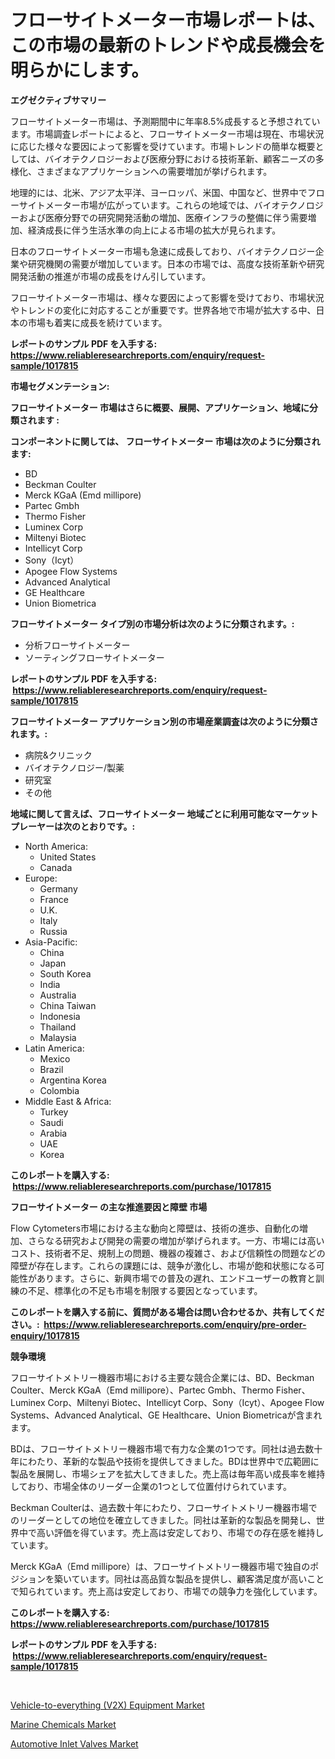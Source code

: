 <p><h1>フローサイトメーター市場レポートは、この市場の最新のトレンドや成長機会を明らかにします。</h1></p><p><strong>エグゼクティブサマリー</strong></p>
<p><p>フローサイトメーター市場は、予測期間中に年率8.5%成長すると予想されています。市場調査レポートによると、フローサイトメーター市場は現在、市場状況に応じた様々な要因によって影響を受けています。市場トレンドの簡単な概要としては、バイオテクノロジーおよび医療分野における技術革新、顧客ニーズの多様化、さまざまなアプリケーションへの需要増加が挙げられます。</p><p>地理的には、北米、アジア太平洋、ヨーロッパ、米国、中国など、世界中でフローサイトメーター市場が広がっています。これらの地域では、バイオテクノロジーおよび医療分野での研究開発活動の増加、医療インフラの整備に伴う需要増加、経済成長に伴う生活水準の向上による市場の拡大が見られます。</p><p>日本のフローサイトメーター市場も急速に成長しており、バイオテクノロジー企業や研究機関の需要が増加しています。日本の市場では、高度な技術革新や研究開発活動の推進が市場の成長をけん引しています。</p><p>フローサイトメーター市場は、様々な要因によって影響を受けており、市場状況やトレンドの変化に対応することが重要です。世界各地で市場が拡大する中、日本の市場も着実に成長を続けています。</p></p>
<p><strong>レポートのサンプル PDF を入手する: <a href="https://www.reliableresearchreports.com/enquiry/request-sample/1017815">https://www.reliableresearchreports.com/enquiry/request-sample/1017815</a></strong></p>
<p><strong>市場セグメンテーション:</strong></p>
<p><strong> フローサイトメーター 市場はさらに概要、展開、アプリケーション、地域に分類されます :</strong></p>
<p><strong>コンポーネントに関しては、 フローサイトメーター 市場は次のように分類されます: &nbsp;</strong></p>
<p><ul><li>BD</li><li>Beckman Coulter</li><li>Merck KGaA (Emd millipore)</li><li>Partec Gmbh</li><li>Thermo Fisher</li><li>Luminex Corp</li><li>Miltenyi Biotec</li><li>Intellicyt Corp</li><li>Sony（Icyt）</li><li>Apogee Flow Systems</li><li>Advanced Analytical</li><li>GE Healthcare</li><li>Union Biometrica</li></ul></p>
<p><strong> フローサイトメーター タイプ別の市場分析は次のように分類されます。:</strong></p>
<p><ul><li>分析フローサイトメーター</li><li>ソーティングフローサイトメーター</li></ul></p>
<p><strong>レポートのサンプル PDF を入手する: &nbsp;<a href="https://www.reliableresearchreports.com/enquiry/request-sample/1017815">https://www.reliableresearchreports.com/enquiry/request-sample/1017815</a></strong></p>
<p><strong> フローサイトメーター アプリケーション別の市場産業調査は次のように分類されます。:</strong></p>
<p><ul><li>病院&クリニック</li><li>バイオテクノロジー/製薬</li><li>研究室</li><li>その他</li></ul></p>
<p><strong>地域に関して言えば、フローサイトメーター 地域ごとに利用可能なマーケットプレーヤーは次のとおりです。:</strong></p>
<p><ul>
    <li>
        North America:
        <ul>
            <li>United States</li>
            <li>Canada</li>
        </ul>
    </li>
    <li>
        Europe:
        <ul>
            <li>Germany</li>
            <li>France</li>
            <li>U.K.</li>
            <li>Italy</li>
            <li>Russia</li>
        </ul>
    </li>
    <li>
        Asia-Pacific:
        <ul>
            <li>China</li>
            <li>Japan</li>
            <li>South Korea</li>
            <li>India</li>
            <li>Australia</li>
            <li>China Taiwan</li>
            <li>Indonesia</li>
            <li>Thailand</li>
            <li>Malaysia</li>
        </ul>
    </li>
    <li>
        Latin America:
        <ul>
            <li>Mexico</li>
            <li>Brazil</li>
            <li>Argentina Korea</li>
            <li>Colombia</li>
        </ul>
    </li>
    <li>
        Middle East & Africa:
        <ul>
            <li>Turkey</li>
            <li>Saudi</li>
            <li>Arabia</li>
            <li>UAE</li>
            <li>Korea</li>
        </ul>
    </li>
    </ul></p>
<p><strong>このレポートを購入する: &nbsp;<a href="https://www.reliableresearchreports.com/purchase/1017815">https://www.reliableresearchreports.com/purchase/1017815</a></strong></p>
<p><strong>フローサイトメーター の主な推進要因と障壁 市場</strong></p>
<p><p>Flow Cytometers市場における主な動向と障壁は、技術の進歩、自動化の増加、さらなる研究および開発の需要の増加が挙げられます。一方、市場には高いコスト、技術者不足、規制上の問題、機器の複雑さ、および信頼性の問題などの障壁が存在します。これらの課題には、競争が激化し、市場が飽和状態になる可能性があります。さらに、新興市場での普及の遅れ、エンドユーザーの教育と訓練の不足、標準化の不足も市場を制限する要因となっています。</p></p>
<p><strong>このレポートを購入する前に、質問がある場合は問い合わせるか、共有してください。:&nbsp; <a href="https://www.reliableresearchreports.com/enquiry/pre-order-enquiry/1017815">https://www.reliableresearchreports.com/enquiry/pre-order-enquiry/1017815</a></strong></p>
<p><strong>競争環境</strong></p>
<p><p>フローサイトメトリー機器市場における主要な競合企業には、BD、Beckman Coulter、Merck KGaA（Emd millipore）、Partec Gmbh、Thermo Fisher、Luminex Corp、Miltenyi Biotec、Intellicyt Corp、Sony（Icyt）、Apogee Flow Systems、Advanced Analytical、GE Healthcare、Union Biometricaが含まれます。</p><p>BDは、フローサイトメトリー機器市場で有力な企業の1つです。同社は過去数十年にわたり、革新的な製品や技術を提供してきました。BDは世界中で広範囲に製品を展開し、市場シェアを拡大してきました。売上高は毎年高い成長率を維持しており、市場全体のリーダー企業の1つとして位置付けられています。</p><p>Beckman Coulterは、過去数十年にわたり、フローサイトメトリー機器市場でのリーダーとしての地位を確立してきました。同社は革新的な製品を開発し、世界中で高い評価を得ています。売上高は安定しており、市場での存在感を維持しています。</p><p>Merck KGaA（Emd millipore）は、フローサイトメトリー機器市場で独自のポジションを築いています。同社は高品質な製品を提供し、顧客満足度が高いことで知られています。売上高は安定しており、市場での競争力を強化しています。</p></p>
<p><strong>このレポートを購入する: &nbsp; <a href="https://www.reliableresearchreports.com/purchase/1017815">https://www.reliableresearchreports.com/purchase/1017815</a></strong></p>
<p><strong>レポートのサンプル PDF を入手する: &nbsp;<a href="https://www.reliableresearchreports.com/enquiry/request-sample/1017815">https://www.reliableresearchreports.com/enquiry/request-sample/1017815</a></strong><strong></strong></p>
<p>&nbsp;</p>
<p><p><a href="https://view.publitas.com/reportprime-1/vehicle-to-everything-v2x-equipment-market-analysis-examines-its-scope-on-growth-opportunities-and-forecasted-trends-spanning-from-2023-to-2030/">Vehicle-to-everything (V2X) Equipment Market</a></p><p><a href="https://github.com/Angelnienowdseej3e45z3p8c/Market-Research-Report-List-1/blob/main/marine-chemicals-market.md">Marine Chemicals Market</a></p><p><a href="https://view.publitas.com/reportprime-1/automotive-inlet-valves-market-a-comprehensive-report-of-its-market-share-growth-trends-2023-2030/">Automotive Inlet Valves Market</a></p></p>